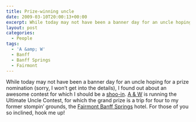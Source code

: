 ```yaml
---
title: Prize-winning uncle
date: 2009-03-10T20:00:13+00:00
excerpt: While today may not have been a banner day for an uncle hoping for a prize nomination, I found out about an awesome contest for which I should be a shoo-in.
layout: post
categories:
  - People
tags:
  - 'A &amp; W'
  - Banff
  - Banff Springs
  - Fairmont
---
```

While today may not have been a banner day for an uncle hoping for a prize nomination (sorry, I won&#8217;t get into the details), I found out about an awesome contest for which I should be a [shoo-in](http://www.urbandictionary.com/define.php?term=shoo-in). [A & W](http://www.aw.ca/) is running the Ultimate Uncle Contest, for which the grand prize is a trip for four to my former stompin&#8217; grounds, the [Fairmont Banff Springs](http://www.fairmont.com/BanffSprings?cm_mmc=icppc-_-Branded-BSH%20-%20Banff%20Springs%20-%20Canada-_-google-_-fairmont+banff+springs+hotel) hotel. For those of you so inclined, hook me up!